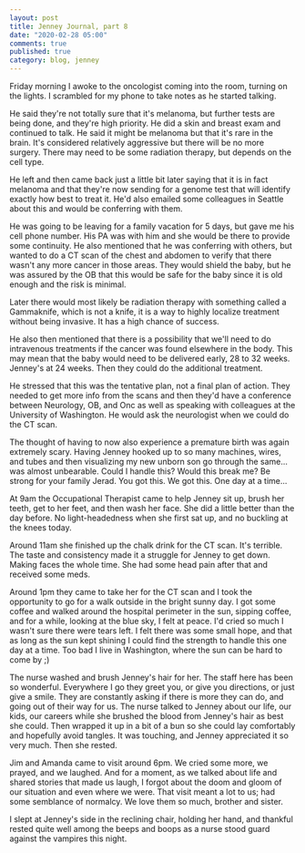 ```yaml
---
layout: post
title: Jenney Journal, part 8
date: "2020-02-28 05:00"
comments: true
published: true
category: blog, jenney
---
```


Friday morning I awoke to the oncologist coming into the room, turning on the lights. I scrambled for my phone to take notes as he started talking.

He said they're not totally sure that it's melanoma, but further tests are being done, and they're high priority. He did a skin and breast exam and continued to talk. He said it might be melanoma but that it's rare in the brain. It's considered relatively aggressive but there will be no more surgery. There may need to be some radiation therapy, but depends on the cell type.

He left and then came back just a little bit later saying that it is in fact melanoma and that they're now sending for a genome test that will identify exactly how best to treat it. He'd also emailed some colleagues in Seattle about this and would be conferring with them.

He was going to be leaving for a family vacation for 5 days, but gave me his cell phone number. His PA was with him and she would be there to provide some continuity. He also mentioned that he was conferring with others, but wanted to do a CT scan of the chest and abdomen to verify that there wasn't any more cancer in those areas. They would shield the baby, but he was assured by the OB that this would be safe for the baby since it is old enough and the risk is minimal.

Later there would most likely be radiation therapy with something called a Gammaknife, which is not a knife, it is a way to highly localize treatment without being invasive. It has a high chance of success.

He also then mentioned that there is a possibility that we'll need to do intravenous treatments if the cancer was found elsewhere in the body. This may mean that the baby would need to be delivered early, 28 to 32 weeks. Jenney's at 24 weeks. Then they could do the additional treatment.

He stressed that this was the tentative plan, not a final plan of action. They needed to get more info from the scans and then they'd have a conference between Neurology, OB, and Onc as well as speaking with colleagues at the University of Washington. He would ask the neurologist when we could do the CT scan.

The thought of having to now also experience a premature birth was again extremely scary. Having Jenney hooked up to so many machines, wires, and tubes and then visualizing my new unborn son go through the same... was almost unbearable. Could I handle this? Would this break me? Be strong for your family Jerad. You got this. We got this. One day at a time...

At 9am the Occupational Therapist came to help Jenney sit up, brush her teeth, get to her feet, and then wash her face. She did a little better than the day before. No light-headedness when she first sat up, and no buckling at the knees today.

Around 11am she finished up the chalk drink for the CT scan. It's terrible. The taste and consistency made it a struggle for Jenney to get down. Making faces the whole time. She had some head pain after that and received some meds.

Around 1pm they came to take her for the CT scan and I took the opportunity to go for a walk outside in the bright sunny day. I got some coffee and walked around the hospital perimeter in the sun, sipping coffee, and for a while, looking at the blue sky, I felt at peace. I'd cried so much I wasn't sure there were tears left. I felt there was some small hope, and that as long as the sun kept shining I could find the strength to handle this one day at a time. Too bad I live in Washington, where the sun can be hard to come by ;)

The nurse washed and brush Jenney's hair for her. The staff here has been so wonderful. Everywhere I go they greet you, or give you directions, or just give a smile. They are constantly asking if there is more they can do, and going out of their way for us. The nurse talked to Jenney about our life, our kids, our careers while she brushed the blood from Jenney's hair as best she could. Then wrapped it up in a bit of a bun so she could lay comfortably and hopefully avoid tangles. It was touching, and Jenney appreciated it so very much. Then she rested.

Jim and Amanda came to visit around 6pm. We cried some more, we prayed, and we laughed. And for a moment, as we talked about life and shared stories that made us laugh, I forgot about the doom and gloom of our situation and even where we were. That visit meant a lot to us; had some semblance of normalcy. We love them so much, brother and sister.

I slept at Jenney's side in the reclining chair, holding her hand, and thankful rested quite well among the beeps and boops as a nurse stood guard against the vampires this night.